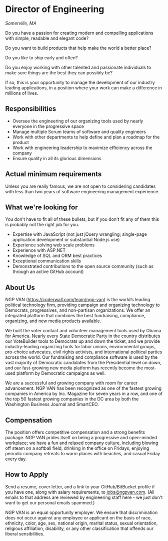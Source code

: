Director of Engineering
================
*Somerville, MA*

Do you have a passion for creating modern and compelling applications with simple, readable and elegant code?

Do you want to build products that help make the world a better place?

Do you like to ship early and often?

Do you enjoy working with other talented and passionate individuals to make sure things are the best they can possibly be?

If so, this is your opportunity to manage the development of our industry leading applications, in a position where your work can make a difference in millions of lives.

Responsibilities
----------------

* Oversee the engineering of our organizing tools used by nearly everyone in the progressive space
* Manage multiple Scrum teams of software and quality engineers
* Work with other departments to help define and plan a roadmap for the product
* Work with engineering leadership to maximize efficiency across the company
* Ensure quality in all its glorious dimensions

Actual minimum requirements
---------------------------

Unless you are really famous, we are not open to considering candidates with less than two years of software engineering management experience.

What we're looking for
----------------------

You don't have to fit all of these bullets, but if you don't fit any of them this is probably not the right job for you.

* Expertise with JavaScript (not just jQuery wrangling; single-page application development or substantial Node.js use)
* Experience solving web scale problems
* Experience with ASP.NET
* Knowledge of SQL and ORM best practices
* Exceptional communication skills
* Demonstrated contributions to the open source community (such as through an active GitHub account)

About Us
--------

NGP VAN (https://coderwall.com/team/ngp-van) is the world’s leading political technology firm, providing campaign and organizing technology to Democrats, progressives, and non-partisan organizations. We offer an integrated platform that combines the best fundraising, compliance, organizing, and new media products available.

We built the voter contact and volunteer management tools used by Obama for America. Nearly every State Democratic Party in the country distributes our VoteBuilder tools to Democrats up and down the ticket, and we provide industry-leading organizing tools for labor unions, environmental groups, pro-choice advocates, civil rights activists, and international political parties across the world.  Our fundraising and compliance software is used by the vast majority of Democratic candidates from the Presidential level on down, and our fast-growing new media platform has recently become the most-used platform by Democratic campaigns as well.

We are a successful and growing company with room for career advancement.  NGP VAN has been recognized as one of the fastest growing companies in America by Inc. Magazine for seven years in a row, and one of the top 50 fastest growing companies in the DC area by both the Washington Business Journal and SmartCEO.  

Compensation
------------

The position offers competitive compensation and a strong benefits package. NGP VAN prides itself on being a progressive and open-minded workplace; we have a fun and relaxed company culture, including blowing off steam on a softball field, drinking in the office on Fridays, enjoying periodic company retreats to warm places with beaches, and casual Friday every day. 

How to Apply
------------

Send a resume, cover letter, and a link to your GitHub/BitBucket profile if you have one, along with salary requirements, to jobs@ngpvan.com.  (All emails to that address are reviewed by engineering staff here - we just don't want to get our personal emails spammed.)

NGP VAN is an equal opportunity employer. We ensure that discrimination does not occur against any employee or applicant on the basis of race, ethnicity, color, age, sex, national origin, marital status, sexual orientation, religious affiliation, disability, or any other classification that offends our liberal sensibilities.
